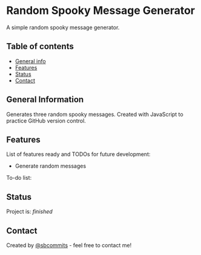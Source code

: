# Random Spooky Message Generator
A simple random spooky message generator.

## Table of contents
* [General info](#general-info)
* [Features](#features)
* [Status](#status)
* [Contact](#contact)

## General Information
Generates three random spooky messages. Created with JavaScript to practice GitHub version control.

## Features
List of features ready and TODOs for future development:
* Generate random messages

To-do list:


## Status
Project is: _finished_

## Contact
Created by [@sbcommits](https://github.com/sbcommits) - feel free to contact me!
